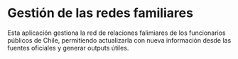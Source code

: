 # Gestión de las redes familiares

Esta aplicación gestiona la red de relaciones falimiares de los funcionarios públicos de Chile, permitiendo actualizarla con nueva información desde las fuentes oficiales y generar outputs útiles.